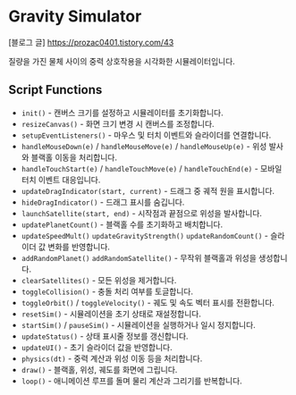 # Gravity Simulator
[블로그 글]
https://prozac0401.tistory.com/43

질량을 가진 물체 사이의 중력 상호작용을 시각화한 시뮬레이터입니다.

## Script Functions
- `init()` - 캔버스 크기를 설정하고 시뮬레이터를 초기화합니다.
- `resizeCanvas()` - 화면 크기 변경 시 캔버스를 조정합니다.
- `setupEventListeners()` - 마우스 및 터치 이벤트와 슬라이더를 연결합니다.
- `handleMouseDown(e)` / `handleMouseMove(e)` / `handleMouseUp(e)` - 위성 발사와 블랙홀 이동을 처리합니다.
- `handleTouchStart(e)` / `handleTouchMove(e)` / `handleTouchEnd(e)` - 모바일 터치 이벤트 대응입니다.
- `updateDragIndicator(start, current)` - 드래그 중 궤적 원을 표시합니다.
- `hideDragIndicator()` - 드래그 표시를 숨깁니다.
- `launchSatellite(start, end)` - 시작점과 끝점으로 위성을 발사합니다.
- `updatePlanetCount()` - 블랙홀 수를 초기화하고 배치합니다.
- `updateSpeedMult()` `updateGravityStrength()` `updateRandomCount()` - 슬라이더 값 변화를 반영합니다.
- `addRandomPlanet()` `addRandomSatellite()` - 무작위 블랙홀과 위성을 생성합니다.
- `clearSatellites()` - 모든 위성을 제거합니다.
- `toggleCollision()` - 충돌 처리 여부를 토글합니다.
- `toggleOrbit()` / `toggleVelocity()` - 궤도 및 속도 벡터 표시를 전환합니다.
- `resetSim()` - 시뮬레이션을 초기 상태로 재설정합니다.
- `startSim()` / `pauseSim()` - 시뮬레이션을 실행하거나 일시 정지합니다.
- `updateStatus()` - 상태 표시줄 정보를 갱신합니다.
- `updateUI()` - 초기 슬라이더 값을 반영합니다.
- `physics(dt)` - 중력 계산과 위성 이동 등을 처리합니다.
- `draw()` - 블랙홀, 위성, 궤도를 화면에 그립니다.
- `loop()` - 애니메이션 루프를 돌며 물리 계산과 그리기를 반복합니다.
